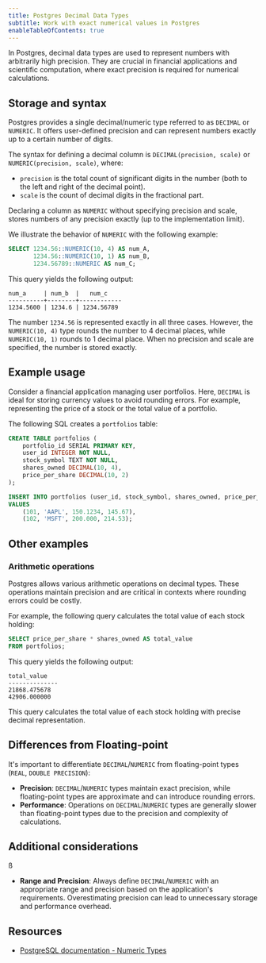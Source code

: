 ```yaml
---
title: Postgres Decimal Data Types
subtitle: Work with exact numerical values in Postgres
enableTableOfContents: true
---
```


In Postgres, decimal data types are used to represent numbers with arbitrarily high precision. They are crucial in financial applications and scientific computation, where exact precision is required for numerical calculations.

<CTA />

## Storage and syntax

Postgres provides a single decimal/numeric type referred to as `DECIMAL` or `NUMERIC`. It offers user-defined precision and can represent numbers exactly up to a certain number of digits.

The syntax for defining a decimal column is `DECIMAL(precision, scale)` or `NUMERIC(precision, scale)`, where:
- `precision` is the total count of significant digits in the number (both to the left and right of the decimal point).
- `scale` is the count of decimal digits in the fractional part.

Declaring a column as `NUMERIC` without specifying precision and scale, stores numbers of any precision exactly (up to the implementation limit).

We illustrate the behavior of `NUMERIC` with the following example:

```sql
SELECT 1234.56::NUMERIC(10, 4) AS num_A,
       1234.56::NUMERIC(10, 1) AS num_B,
       1234.56789::NUMERIC AS num_C;
```

This query yields the following output:

```text
num_a     | num_b  |   num_c
----------+--------+------------
1234.5600 | 1234.6 | 1234.56789
```

The number `1234.56` is represented exactly in all three cases. However, the `NUMERIC(10, 4)` type rounds the number to 4 decimal places, while `NUMERIC(10, 1)` rounds to 1 decimal place. When no precision and scale are specified, the number is stored exactly.

## Example usage

Consider a financial application managing user portfolios. Here, `DECIMAL` is ideal for storing currency values to avoid rounding errors. For example, representing the price of a stock or the total value of a portfolio.

The following SQL creates a `portfolios` table:

```sql
CREATE TABLE portfolios (
    portfolio_id SERIAL PRIMARY KEY,
    user_id INTEGER NOT NULL,
    stock_symbol TEXT NOT NULL,
    shares_owned DECIMAL(10, 4),
    price_per_share DECIMAL(10, 2)
);

INSERT INTO portfolios (user_id, stock_symbol, shares_owned, price_per_share)
VALUES
    (101, 'AAPL', 150.1234, 145.67),
    (102, 'MSFT', 200.000, 214.53);
```

## Other examples

### Arithmetic operations

Postgres allows various arithmetic operations on decimal types. These operations maintain precision and are critical in contexts where rounding errors could be costly.

For example, the following query calculates the total value of each stock holding:

```sql
SELECT price_per_share * shares_owned AS total_value
FROM portfolios;
```

This query yields the following output:
```text
total_value
--------------
21868.475678
42906.000000
```

This query calculates the total value of each stock holding with precise decimal representation.

## Differences from Floating-point

It's important to differentiate `DECIMAL`/`NUMERIC` from floating-point types (`REAL`, `DOUBLE PRECISION`):

- **Precision**: `DECIMAL`/`NUMERIC` types maintain exact precision, while floating-point types are approximate and can introduce rounding errors.
- **Performance**: Operations on `DECIMAL`/`NUMERIC` types are generally slower than floating-point types due to the precision and complexity of calculations.


## Additional considerations
ß
- **Range and Precision**: Always define `DECIMAL`/`NUMERIC` with an appropriate range and precision based on the application's requirements. Overestimating precision can lead to unnecessary storage and performance overhead.

## Resources

- [PostgreSQL documentation - Numeric Types](https://www.postgresql.org/docs/current/datatype-numeric.html)

<NeedHelp />
